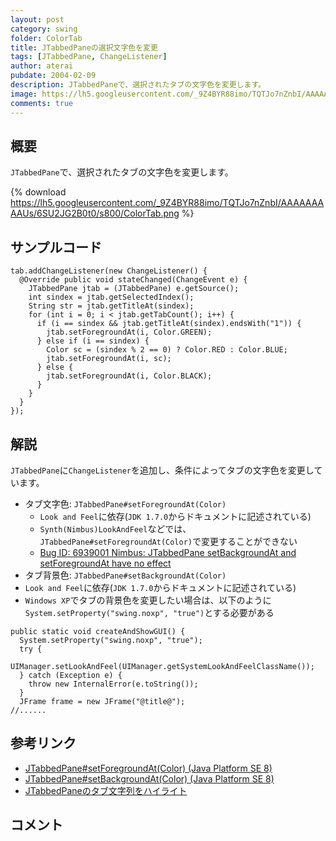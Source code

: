 ```yaml
---
layout: post
category: swing
folder: ColorTab
title: JTabbedPaneの選択文字色を変更
tags: [JTabbedPane, ChangeListener]
author: aterai
pubdate: 2004-02-09
description: JTabbedPaneで、選択されたタブの文字色を変更します。
image: https://lh5.googleusercontent.com/_9Z4BYR88imo/TQTJo7nZnbI/AAAAAAAAAUs/6SU2JG2B0t0/s800/ColorTab.png
comments: true
---
```

## 概要
`JTabbedPane`で、選択されたタブの文字色を変更します。

{% download https://lh5.googleusercontent.com/_9Z4BYR88imo/TQTJo7nZnbI/AAAAAAAAAUs/6SU2JG2B0t0/s800/ColorTab.png %}

## サンプルコード
<pre class="prettyprint"><code>tab.addChangeListener(new ChangeListener() {
  @Override public void stateChanged(ChangeEvent e) {
    JTabbedPane jtab = (JTabbedPane) e.getSource();
    int sindex = jtab.getSelectedIndex();
    String str = jtab.getTitleAt(sindex);
    for (int i = 0; i &lt; jtab.getTabCount(); i++) {
      if (i == sindex &amp;&amp; jtab.getTitleAt(sindex).endsWith("1")) {
        jtab.setForegroundAt(i, Color.GREEN);
      } else if (i == sindex) {
        Color sc = (sindex % 2 == 0) ? Color.RED : Color.BLUE;
        jtab.setForegroundAt(i, sc);
      } else {
        jtab.setForegroundAt(i, Color.BLACK);
      }
    }
  }
});
</code></pre>

## 解説
`JTabbedPane`に`ChangeListener`を追加し、条件によってタブの文字色を変更しています。

- タブ文字色: `JTabbedPane#setForegroundAt(Color)`
    - `Look and Feel`に依存(`JDK 1.7.0`からドキュメントに記述されている)
    - `Synth(Nimbus)LookAndFeel`などでは、`JTabbedPane#setForegroundAt(Color)`で変更することができない
    - [Bug ID: 6939001 Nimbus: JTabbedPane setBackgroundAt and setForegroundAt have no effect](http://bugs.java.com/bugdatabase/view_bug.do?bug_id=6939001)
- タブ背景色: `JTabbedPane#setBackgroundAt(Color)`
- `Look and Feel`に依存(`JDK 1.7.0`からドキュメントに記述されている)
- `Windows XP`でタブの背景色を変更したい場合は、以下のように`System.setProperty("swing.noxp", "true")`とする必要がある

<!-- dummy comment line for breaking list -->

<pre class="prettyprint"><code>public static void createAndShowGUI() {
  System.setProperty("swing.noxp", "true");
  try {
    UIManager.setLookAndFeel(UIManager.getSystemLookAndFeelClassName());
  } catch (Exception e) {
    throw new InternalError(e.toString());
  }
  JFrame frame = new JFrame("@title@");
//......
</code></pre>

## 参考リンク
- [JTabbedPane#setForegroundAt(Color) (Java Platform SE 8)](https://docs.oracle.com/javase/jp/8/docs/api/javax/swing/JTabbedPane.html#setForegroundAt-int-java.awt.Color-)
- [JTabbedPane#setBackgroundAt(Color) (Java Platform SE 8)](https://docs.oracle.com/javase/jp/8/docs/api/javax/swing/JTabbedPane.html#setBackgroundAt-int-java.awt.Color-)
- [JTabbedPaneのタブ文字列をハイライト](http://ateraimemo.com/Swing/TabTitleHighlight.html)

<!-- dummy comment line for breaking list -->

## コメント
